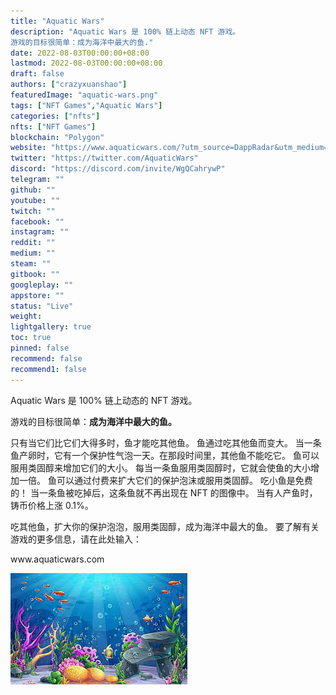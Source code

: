 ```yaml
---
title: "Aquatic Wars"
description: "Aquatic Wars 是 100% 链上动态 NFT 游戏。
游戏的目标很简单：成为海洋中最大的鱼."
date: 2022-08-03T00:00:00+08:00
lastmod: 2022-08-03T00:00:00+08:00
draft: false
authors: ["crazyxuanshao"]
featuredImage: "aquatic-wars.png"
tags: ["NFT Games","Aquatic Wars"]
categories: ["nfts"]
nfts: ["NFT Games"]
blockchain: "Polygon"
website: "https://www.aquaticwars.com/?utm_source=DappRadar&utm_medium=deeplink&utm_campaign=visit-website"
twitter: "https://twitter.com/AquaticWars"
discord: "https://discord.com/invite/WgQCahrywP"
telegram: ""
github: ""
youtube: ""
twitch: ""
facebook: ""
instagram: ""
reddit: ""
medium: ""
steam: ""
gitbook: ""
googleplay: ""
appstore: ""
status: "Live"
weight: 
lightgallery: true
toc: true
pinned: false
recommend: false
recommend1: false
---
```

<p>Aquatic Wars 是 100% 链上动态的 NFT 游戏。</p>
<p>游戏的目标很简单：<strong>成为海洋中最大的鱼。</strong></p>
只有当它们比它们大得多时，鱼才能吃其他鱼。
鱼通过吃其他鱼而变大。
当一条鱼产卵时，它有一个保护性气泡一天。在那段时间里，其他鱼不能吃它。
鱼可以服用类固醇来增加它们的大小。
每当一条鱼服用类固醇时，它就会使鱼的大小增加一倍。
鱼可以通过付费来扩大它们的保护泡沫或服用类固醇。
吃小鱼是免费的！
当一条鱼被吃掉后，这条鱼就不再出现在 NFT 的图像中。
当有人产鱼时，铸币价格上涨 0.1%。

<p>吃其他鱼，扩大你的保护泡泡，服用类固醇，成为海洋中最大的鱼。 要了解有关游戏的更多信息，请在此处输入：</p>
<p>www.aquaticwars.com</p>



![dysau](dysau.png)